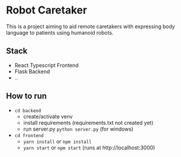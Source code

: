 # Robot Caretaker
This is a project aiming to aid remote caretakers with expressing body language to patients using humanoid robots.

## Stack
- React Typescript Frontend
- Flask Backend
- ..

## How to run
- `cd backend`
    - create/activate venv
    - install requirements (requirements.txt not created yet)
    - run server.py `python server.py` (for windows)
- `cd frontend`
    - `yarn install` or `npm install`
    - `yarn start` or `npm start` (runs at http://localhost:3000)